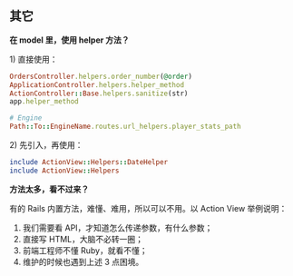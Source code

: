 ## 其它

**在 model 里，使用 helper 方法？**

1\) 直接使用：

```ruby
OrdersController.helpers.order_number(@order)
ApplicationController.helpers.helper_method
ActionController::Base.helpers.sanitize(str)
app.helper_method

# Engine
Path::To::EngineName.routes.url_helpers.player_stats_path
```

2\) 先引入，再使用：

```ruby
include ActionView::Helpers::DateHelper
include ActionView::Helpers
```

**方法太多，看不过来？**

有的 Rails 内置方法，难懂、难用，所以可以不用。以 Action View 举例说明：

1. 我们需要看 API，才知道怎么传递参数，有什么参数；
2. 直接写 HTML，大脑不必转一圈；
3. 前端工程师不懂 Ruby，就看不懂；
4. 维护的时候也遇到上述 3 点困境。



